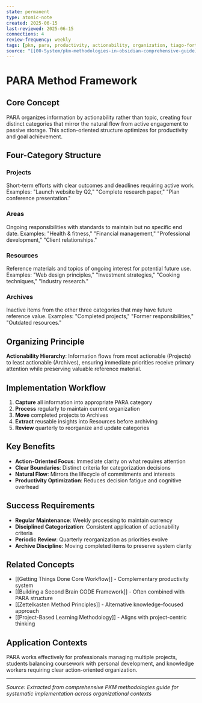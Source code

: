 ```yaml
---
state: permanent
type: atomic-note
created: 2025-06-15
last-reviewed: 2025-06-15
connections: 4
review-frequency: weekly
tags: [pkm, para, productivity, actionability, organization, tiago-forte]
source: "[[00-System/pkm-methodologies-in-obsidian-comprehensive-guide]]"
---
```

# PARA Method Framework

## Core Concept

PARA organizes information by actionability rather than topic, creating four distinct categories that mirror the natural flow from active engagement to passive storage. This action-oriented structure optimizes for productivity and goal achievement.

## Four-Category Structure

### Projects
Short-term efforts with clear outcomes and deadlines requiring active work. Examples: "Launch website by Q2," "Complete research paper," "Plan conference presentation."

### Areas  
Ongoing responsibilities with standards to maintain but no specific end date. Examples: "Health & fitness," "Financial management," "Professional development," "Client relationships."

### Resources
Reference materials and topics of ongoing interest for potential future use. Examples: "Web design principles," "Investment strategies," "Cooking techniques," "Industry research."

### Archives
Inactive items from the other three categories that may have future reference value. Examples: "Completed projects," "Former responsibilities," "Outdated resources."

## Organizing Principle

**Actionability Hierarchy**: Information flows from most actionable (Projects) to least actionable (Archives), ensuring immediate priorities receive primary attention while preserving valuable reference material.

## Implementation Workflow

1. **Capture** all information into appropriate PARA category
2. **Process** regularly to maintain current organization  
3. **Move** completed projects to Archives
4. **Extract** reusable insights into Resources before archiving
5. **Review** quarterly to reorganize and update categories

## Key Benefits

- **Action-Oriented Focus**: Immediate clarity on what requires attention
- **Clear Boundaries**: Distinct criteria for categorization decisions
- **Natural Flow**: Mirrors the lifecycle of commitments and interests
- **Productivity Optimization**: Reduces decision fatigue and cognitive overhead

## Success Requirements

- **Regular Maintenance**: Weekly processing to maintain currency
- **Disciplined Categorization**: Consistent application of actionability criteria  
- **Periodic Review**: Quarterly reorganization as priorities evolve
- **Archive Discipline**: Moving completed items to preserve system clarity

## Related Concepts

- [[Getting Things Done Core Workflow]] - Complementary productivity system
- [[Building a Second Brain CODE Framework]] - Often combined with PARA structure
- [[Zettelkasten Method Principles]] - Alternative knowledge-focused approach
- [[Project-Based Learning Methodology]] - Aligns with project-centric thinking

## Application Contexts

PARA works effectively for professionals managing multiple projects, students balancing coursework with personal development, and knowledge workers requiring clear action-oriented organization.

---

*Source: Extracted from comprehensive PKM methodologies guide for systematic implementation across organizational contexts*
